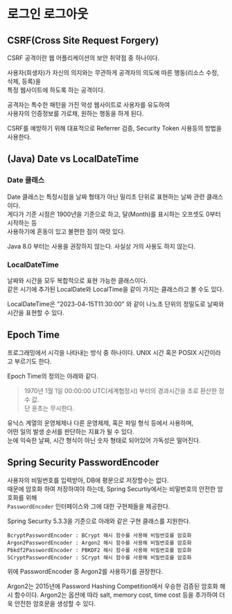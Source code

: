 # 로그인 로그아웃

## CSRF(Cross Site Request Forgery)

CSRF 공격이란 웹 어플리케이션의 보안 취약점 중 하나이다.

사용자(희생자)가 자신의 의지와는 무관하게 공격자의 의도에 따른 행동(리소스 수정, 삭제, 등록)을  
특정 웹사이트에 하도록 하는 공격이다.

공격자는 특수한 패턴을 가진 악성 웹사이트로 사용자를 유도하여  
사용자의 인증정보를 가로채, 원하는 행동을 하게 된다.

CSRF를 예방하기 위해 대표적으로 Referrer 검증, Security Token 사용등의 방법을 사용한다.

## (Java) Date vs LocalDateTime

### Date 클래스

Date 클래스는 특정시점을 날짜 형태가 아닌 밀리초 단위로 표현하는 날짜 관련 클래스이다.  
게다가 기준 시점은 1900년을 기준으로 하고, 달(Month)를 표시하는 오프셋도 0부터 시작하는 등  
사용하기에 혼동이 있고 불편한 점이 여럿 있다.

Java 8.0 부터는 사용을 권장하지 않는다. 사실상 거의 사용도 하지 않는다.

### LocalDateTime

날짜와 시간을 모두 복합적으로 표현 가능한 클래스이다.  
같은 시기에 추가된 LocalDate와 LocalTime을 같이 가지는 클래스라고 볼 수도 있다.

LocalDateTime은 "2023-04-15T11:30:00" 와 같이 나노초 단위의 정밀도로 날짜와 시간을 표현할 수 있다.

## Epoch Time

프로그래밍에서 시각을 나타내는 방식 중 하나이다. UNIX 시간 혹은 POSIX 시간이라고 부르기도 한다.

Epoch Time의 정의는 아래와 같다.

> 1970년 1월 1일 00:00:00 UTC(세계협정시) 부터의 경과시간을 초로 환산한 정수 값.  
> 단 윤초는 무시한다.

유닉스 계열의 운영체제나 다른 운영체제, 혹은 파일 형식 등에서 사용하며,  
어떤 일의 발생 순서를 판단하는 지표가 될 수 있다.  
눈에 익숙한 날짜, 시간 형식이 아닌 숫자 형태로 되어있어 가독성은 떨어진다.

## Spring Security PasswordEncoder

사용자의 비밀번호를 입력받아, DB에 평문으로 저장할수는 없다.  
때문에 암호화 하여 저장하여야 하는데, Spring Securtiy에서는 비밀번호의 안전한 암호화를 위해  
`PasswordEncoder` 인터페이스와 그에 대한 구현체들을 제공한다.

Spring Security 5.3.3을 기준으로 아래와 같은 구현 클래스를 지원한다.

    BcryptPasswordEncoder : BCrypt 해시 함수를 사용해 비밀번호를 암호화
    Argon2PasswordEncoder : Argon2 해시 함수를 사용해 비밀번호를 암호화
    Pbkdf2PasswordEncoder : PBKDF2 해시 함수를 사용해 비밀번호를 암호화
    SCryptPasswordEncoder : SCrypt 해시 함수를 사용해 비밀번호를 암호화

위에 PasswordEncoder 중 Argon2를 사용하기를 권장한다.

Argon2는 2015년에 Password Hashing Competition에서 우승한 검증된 암호화 해시 함수이다.
Argon2는 옵션에 따라 salt, memory cost, time cost 등을 추가하여 더욱 안전한 암호문을 생성할 수 있다.
